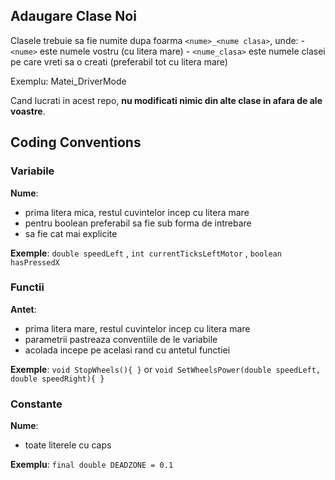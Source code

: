 ## Adaugare Clase Noi

Clasele trebuie sa fie numite dupa foarma `<nume>_<nume clasa>`, unde:
	- `<nume>` este numele vostru (cu litera mare)
	- `<nume_clasa>` este numele clasei pe care vreti sa o creati (preferabil tot cu litera mare)
	
Exemplu: Matei_DriverMode

Cand lucrati in acest repo, **nu modificati nimic din alte clase in afara de ale voastre**.

## Coding Conventions

### Variabile

**Nume**: 
- prima litera mica, restul cuvintelor incep cu litera mare
- pentru boolean preferabil sa fie sub forma de intrebare
- sa fie cat mai explicite

**Exemple**: `double speedLeft` , `int currentTicksLeftMotor` , `boolean hasPressedX`

### Functii

**Antet**:
- prima litera mare, restul cuvintelor incep cu litera mare
- parametrii pastreaza conventiile de le variabile
- acolada incepe pe acelasi rand cu antetul functiei

**Exemple**:
	```
	void StopWheels(){
	}
	```
	or
	```
	void SetWheelsPower(double speedLeft, double speedRight){
	}
	```
	
### Constante

**Nume**:
- toate literele cu caps

**Exemplu**: `final double DEADZONE = 0.1`

	
